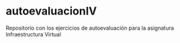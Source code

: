 # autoevaluacionIV
Repositorio con los ejercicios de autoevaluación para la asignatura Infraestructura Virtual
